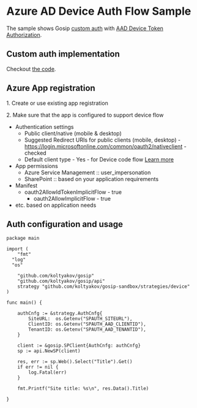 # Azure AD Device Auth Flow Sample

The sample shows Gosip [custom auth](https://go.spflow.com/auth/custom-auth) with [AAD Device Token Authorization](https://docs.microsoft.com/en-us/azure/go/azure-sdk-go-authorization#use-device-token-authentication).

## Custom auth implementation

Checkout [the code](./device.go).

## Azure App registration

1\. Create or use existing app registration

2\. Make sure that the app is configured to support device flow

- Authentication settings
  - Public client/native (mobile & desktop)
  - Suggested Redirect URIs for public clients (mobile, desktop) - https://login.microsoftonline.com/common/oauth2/nativeclient - checked
  - Default client type - Yes - for Device code flow [Learn more](https://go.microsoft.com/fwlink/?linkid=2094804)
- App permissions
  - Azure Service Management :: user_impersonation
  - SharePoint :: based on your application requirements
- Manifest
  - oauth2AllowIdTokenImplicitFlow - true
	- oauth2AllowImplicitFlow - true
- etc. based on application needs

## Auth configuration and usage

```golang
package main

import (
	"fmt"
  "log"
  "os"

	"github.com/koltyakov/gosip"
	"github.com/koltyakov/gosip/api"
	strategy "github.com/koltyakov/gosip-sandbox/strategies/device"
)

func main() {

	authCnfg := &strategy.AuthCnfg{
		SiteURL:  os.Getenv("SPAUTH_SITEURL"),
		ClientID: os.Getenv("SPAUTH_AAD_CLIENTID"),
		TenantID: os.Getenv("SPAUTH_AAD_TENANTID"),
	}

	client := &gosip.SPClient{AuthCnfg: authCnfg}
	sp := api.NewSP(client)

	res, err := sp.Web().Select("Title").Get()
	if err != nil {
		log.Fatal(err)
	}

	fmt.Printf("Site title: %s\n", res.Data().Title)

}
```